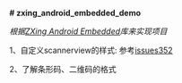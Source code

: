 **# zxing_android_embedded_demo**

_根据[ZXing Android Embedded](https://github.com/journeyapps/zxing-android-embedded)库来实现项目_

1、自定义scannerview的样式:
参考[issues352](https://github.com/journeyapps/zxing-android-embedded/issues/352)

2、了解条形码、二维码的格式